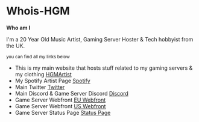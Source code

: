 # Whois-HGM


**Who am I**

I'm a 20 Year Old Music Artist, Gaming Server Hoster & Tech hobbyist from the UK.

<sup> you can find all my links below </sup>

- This is my main website that hosts stuff related to my gaming servers & my clothing [HGMArtist](https://hgmartist.net)
- My Spotify Artist Page [Spotify](https://open.spotify.com/artist/1ctu7NYmpvGRwUUqRWXt0E)
- Main Twitter [Twitter](https://twitter.com/HGMPlays)
- Main Discord & Game Server Discord [Discord](https://discord.gg/HGMServers)
- Game Server Webfront [EU Webfront](https://eu.hgmservers.com)
- Game Server Webfront [US Webfront](https://us.hgmservers.com)
- Game Server Status Page [Status Page](https://status.hgmservers.com)
